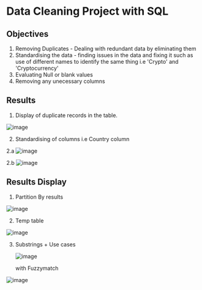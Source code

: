 # Data Cleaning Project with SQL
## Objectives 
1. Removing Duplicates - Dealing with redundant data by eliminating them
2. Standardising the data - finding issues in the data and fixing it such as use of different names to identify the same thing i.e 'Crypto' and 'Cryptocurrency'
3. Evaluating Null or blank values
4. Removing any unecessary columns 

## Results 
1. Display of duplicate records in the table.
   
![image](https://github.com/kamibrenda/sql-tut/assets/42267047/dce6a4d9-983d-4647-a4f1-dd3973b18b5e)

2. Standardising of columns i.e Country column
   
2.a
![image](https://github.com/kamibrenda/sql-tut/assets/42267047/dc4865aa-46a3-4f54-966e-11f3b0f1544c)

2.b 
![image](https://github.com/kamibrenda/sql-tut/assets/42267047/ce8a3d67-f508-4b09-9399-8ec4784c25e0)

















## Results Display
1. Partition By results
   
![image](https://github.com/kamibrenda/sql-tut/assets/42267047/07bb5504-632a-4d8c-80ab-0df336554d57)


2. Temp table

![image](https://github.com/kamibrenda/sql-tut/assets/42267047/5d47267d-0f92-456b-bed9-452eedc3bbc5)

3. Substrings + Use cases

   ![image](https://github.com/kamibrenda/sql-tut/assets/42267047/225230f1-e1d5-4159-a829-b3ebd8a24001)

   with Fuzzymatch

![image](https://github.com/kamibrenda/sql-tut/assets/42267047/8b31047e-9ce0-476c-9109-35b4f0f2f188)

